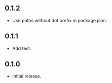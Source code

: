 ## 0.1.2

- Use paths without dot prefix in package.json.

## 0.1.1

- Add test.


## 0.1.0

- Initial release.
